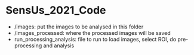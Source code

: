# SensUs_2021_Code

* /images: put the images to be analysed in this folder 
* /images_processed: where the processed images will be saved
* run_processing_analysis: file to run to load images, select ROI, do pre-processing and analysis
